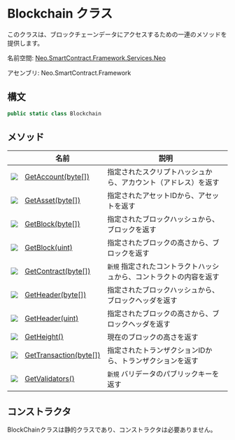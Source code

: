 # Blockchain クラス

このクラスは、ブロックチェーンデータにアクセスするための一連のメソッドを提供します。

名前空間: [Neo.SmartContract.Framework.Services.Neo](../neo.md)

アセンブリ: Neo.SmartContract.Framework

## 構文

```c#
public static class Blockchain
```

## メソッド

| | 名前 | 説明 |
| ---------------------------------------- | ---------------------------------------- | -------------------- |
| ![](https://i-msdn.sec.s-msft.com/dynimg/IC91302.jpeg) | [GetAccount(byte[])](Blockchain/GetAccount.md) | 指定されたスクリプトハッシュから、アカウント（アドレス）を返す |
| ![](https://i-msdn.sec.s-msft.com/dynimg/IC91302.jpeg) | [GetAsset(byte[])](Blockchain/GetAsset.md) | 指定されたアセットIDから、アセットを返す         |
| ![](https://i-msdn.sec.s-msft.com/dynimg/IC91302.jpeg) | [GetBlock(byte[])](Blockchain/GetBlock.md) | 指定されたブロックハッシュから、ブロックを返す      |
| ![](https://i-msdn.sec.s-msft.com/dynimg/IC91302.jpeg) | [GetBlock(uint)](Blockchain/GetBlock2.md) | 指定されたブロックの高さから、ブロックを返す          |
| ![](https://i-msdn.sec.s-msft.com/dynimg/IC91302.jpeg) | [GetContract(byte[])](Blockchain/GetContract.md) | `新規` 指定されたコントラクトハッシュから、コントラクトの内容を返す   |
| ![](https://i-msdn.sec.s-msft.com/dynimg/IC91302.jpeg) | [GetHeader(byte[])](Blockchain/GetHeader.md) | 指定されたブロックハッシュから、ブロックヘッダを返す     |
| ![](https://i-msdn.sec.s-msft.com/dynimg/IC91302.jpeg) | [GetHeader(uint)](Blockchain/GetHeader2.md) | 指定されたブロックの高さから、ブロックヘッダを返す         |
| ![](https://i-msdn.sec.s-msft.com/dynimg/IC91302.jpeg) | [GetHeight()](Blockchain/GetHeight.md)   | 現在のブロックの高さを返す             |
| ![](https://i-msdn.sec.s-msft.com/dynimg/IC91302.jpeg) | [GetTransaction(byte[])](Blockchain/GetTransaction.md) | 指定されたトランザクションIDから、トランザクションを返す         |
| ![](https://i-msdn.sec.s-msft.com/dynimg/IC91302.jpeg) | [GetValidators()](Blockchain/GetValidators.md) | `新規` バリデータのパブリックキーを返す       |

## コンストラクタ

BlockChainクラスは静的クラスであり、コンストラクタは必要ありません。

